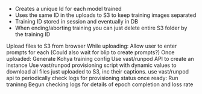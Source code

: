 
* Creates a unique Id for each model trained
* Uses the same ID in the uploads to S3 to keep training images separated
* Training ID stored in session and eventually in DB
* When ending/aborting training you can just delete entire S3 folder by the training ID


Upload files to S3 from browser
While uploading:
    Allow user to enter prompts for each
    (Could also wait for blip to create prompts?)
Once uploaded:
    Generate Kohya training config
    Use vast/runpod API to create an instance
    Use vast/runpod provisioning script with dynamic values to download all files just uploaded to S3, inc their captions.
    use vast/runpod api to periodically check logs for provisioning status
    once ready:
        Run traninng
        Begun checking logs for details of epoch completion and loss rate
        
